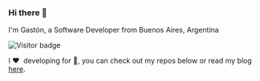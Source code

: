 ### Hi there 👋

I'm Gastón, a Software Developer from Buenos Aires, Argentina

![Visitor badge](https://visitor-badge.glitch.me/badge?page_id=gtfunes.gtfunes)

I :heart:&nbsp; developing for :iphone:, you can check out my repos below or read my blog [here](https://blog.gtfunes.com).
